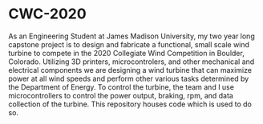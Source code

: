 # CWC-2020
As an Engineering Student at James Madison University, my two year long capstone project is to design and fabricate a functional, small scale wind turbine to compete in the 2020 Collegiate Wind Competition in Boulder, Colorado. Utilizing 3D printers, microcontrolers, and other mechanical and electrical components we are designing a wind turbine that can maximize power at all wind speeds and perform other various tasks determined by the Department of Energy. To control the turbine, the team and I use microcontrollers to control the power output, braking, rpm, and data collection of the turbine. This repository houses code which is used to do so.
